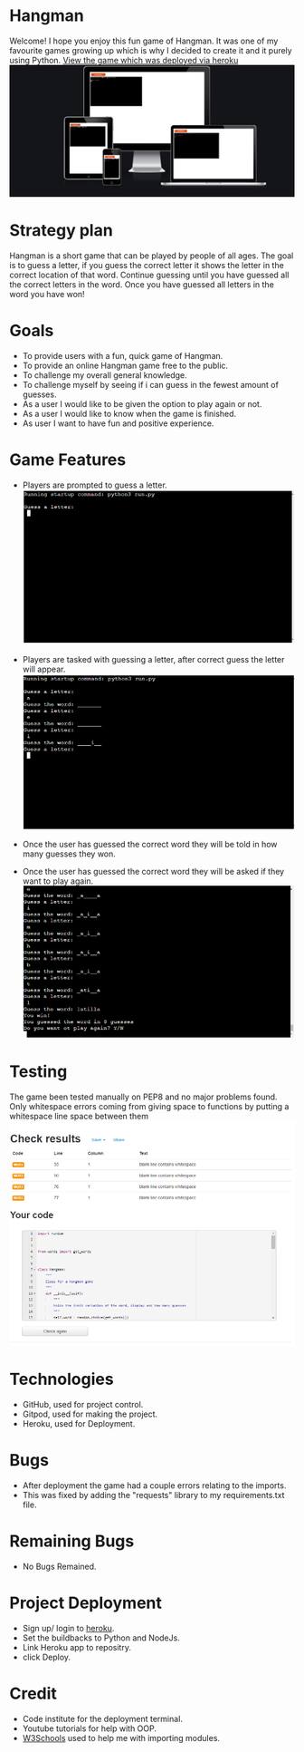 # Hangman
Welcome! I hope you enjoy this fun game of Hangman. It was one of my favourite games growing up which is why I decided to create it and it purely using Python.
[View the game which was deployed via heroku](https://hangman-101.herokuapp.com/)
![Resposnsive](assets/readme_pictures/amiresponsive.PNG)

# Strategy plan
Hangman is a short game that can be played by people of all ages. The goal is to guess a letter, if you guess the correct letter it shows the letter in the correct location of that word. Continue guessing until you have guessed all the correct letters in the word. Once you have guessed all letters in the word you have won!

# Goals
* To provide users with a fun, quick game of Hangman.
* To provide an online Hangman game free to the public.
* To challenge my overall general knowledge.
* To challenge myself by seeing if i can guess in the fewest amount of guesses.
* As a user I would like to be given the option to play again or not.
* As a user I would like to know when the game is finished.
* As user I want to have fun and positive experience.

# Game Features
* Players are prompted to guess a letter.
![Guess-Letter](./assets/readme_pictures/guess_a_letter.PNG)

* Players are tasked with guessing a letter, after correct guess the letter will appear.
![Game-board](./assets/readme_pictures/guesses.PNG)

* Once the user has guessed the correct word they will be told in how many guesses they won.
* Once the user has guessed the correct word they will be asked if they want to play again.
![Winner-Screen](./assets/readme_pictures/winner.PNG)

# Testing 
The game been tested manually on PEP8 and no major problems found. Only whitespace errors coming from giving space to functions by putting a whitespace line space between them
![PEP8-test](./assets/readme_pictures/pep_8_validator.PNG)

# Technologies
* GitHub, used for project control.
* Gitpod, used for making the project.
* Heroku, used for Deployment.

# Bugs
* After deployment the game had a couple errors relating to the imports.
* This was fixed by adding the "requests" library to my requirements.txt file.

# Remaining Bugs
* No Bugs Remained.

# Project Deployment
* Sign up/ login to [heroku](https://id.heroku.com/login).
* Set the buildbacks to Python and NodeJs.
* Link Heroku app to repositry.
* click Deploy.

# Credit 
* Code institute for the deployment terminal.
* Youtube tutorials for help with OOP.
* [W3Schools](https://www.w3schools.com/) used to help me with importing modules.